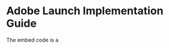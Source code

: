# Adobe Launch Implementation Guide

The embed code is a <script> tag that you put on your webpages to load and execute the logic you build in Launch. If you load the library asynchronously, the browser continues to load the page, retrieves the Launch library, and executes it in parallel. In this case, there is only one embed code, which you put in the `<head>` (When Launch is deployed synchronously, there are two embed codes, one which you put in the <head> and another which you put before the </body> ).

From the property Overview screen, click on the Environments tab to go to the environments page (Note that Development, Staging, and Production environments have been pre-created for you):
    
![Environments screen](https://docs.adobe.com/content/dam/help/core-services-learn.en/help/website-implementation/images/launch-environments.png)

Development, Staging, and Production environments correspond to the typical environments in the code development and release process. Code is first written by a developer in a Development environment. When they have completed their work, they send it to a Staging environment for QA and other teams to review. Once the QA and other teams are satisfied, the code is then published to the Production environment, which is the public-facing environment which your visitors experience when they come to your website.

Launch permits additional Development environments, which is useful in large organizations in which multiple developers are working on different projects at the same time.

These are the only environments we need to complete the tutorial. Environments allow you to have different working versions of your Launch libraries hosted at different URLs, so you can safely add new features and make them available to the right users (e.g. developers, QA engineers, the public, etc.) at the right time.

Now, let's copy the embed code:
1. In the Development row, click the Install icon  to open the modal.
2. Note that Launch will default to the asynchronous embed codes
3. Click the Copy icon  to copy the embed code to your clipboard.
4. Click Close to close the modal.

![Web Install Instructions](https://docs.adobe.com/content/dam/help/core-services-learn.en/help/website-implementation/images/launch-copyInstallCode.png)


## Implement the Embed Code in the <head> of the Sample HTML Page

The embed code should be implemented in the <head> element of all HTML pages that will share the property. You might have one or several template files which control the <head> globally across the site, making it a straightforward process to add Launch.

```html
<!--Launch Header Embed Code: REPLACE LINE 39 WITH THE EMBED CODE FROM YOUR OWN DEVELOPMENT ENVIRONMENT-->
<script src="<your_library_url>" async></script>
<!--/Launch Header Embed Code-->
```

Make sure you build a version of the library and then test that the JS file is correctly loading on the page.

For more information refer to the [official documentation](https://docs.adobe.com/content/help/en/core-services-learn/implementing-in-websites-with-launch/configure-launch/launch.html).